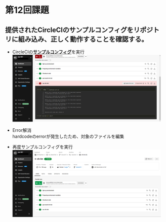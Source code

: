 # 第12回課題
## 提供されたCircleCIのサンプルコンフィグをリポジトリに組み込み、正しく動作することを確認する。
- CircleCIの[**サンプルコンフィグ**](.circleci/config.yml)を実行  
![結果(error)](images/lecture12imgs/circleci_error.png)  
  
- Error解消  
  hardcodeのerrorが発生したため、対象のファイルを編集
  
- 再度サンプルコンフィグを実行  
![結果(success)](images/lecture12imgs/circleci_success.png)  
